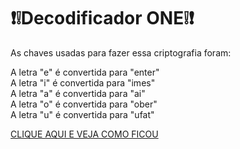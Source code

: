 # ❗❕Decodificador ONE❕❗ #
As chaves usadas para fazer essa criptografia foram: 

A letra "e" é convertida para "enter"<br>
A letra "i" é convertida para "imes"<br>
A letra "a" é convertida para "ai"<br>
A letra "o" é convertida para "ober"<br>
A letra "u" é convertida para "ufat"<br>

<div>
  <a href="https://gabblps.github.io/Decodificador-ONE-Challange-Alura/" taget="_blank">CLIQUE AQUI E VEJA COMO FICOU</a>
<div/>
